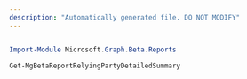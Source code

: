 ```yaml
---
description: "Automatically generated file. DO NOT MODIFY"
---
```


```powershell

Import-Module Microsoft.Graph.Beta.Reports

Get-MgBetaReportRelyingPartyDetailedSummary

```